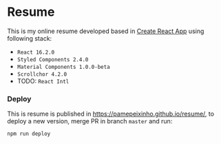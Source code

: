 # Resume
This is my online resume developed based in [Create React App](https://github.com/facebookincubator/create-react-app) using following stack:

* `React 16.2.0`
* `Styled Components 2.4.0`
* `Material Components 1.0.0-beta`
* `Scrollchor 4.2.0`
* TODO: `React Intl` 

### Deploy
This is resume is published in https://pamepeixinho.github.io/resume/, to deploy a new version, merge PR in branch `master` and run:

`npm run deploy`

